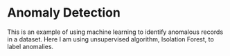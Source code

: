 # Anomaly Detection

This is an example of using machine learning to identify anomalous records in a dataset. Here I am using unsupervised algorithm, Isolation Forest, to label anomalies.
